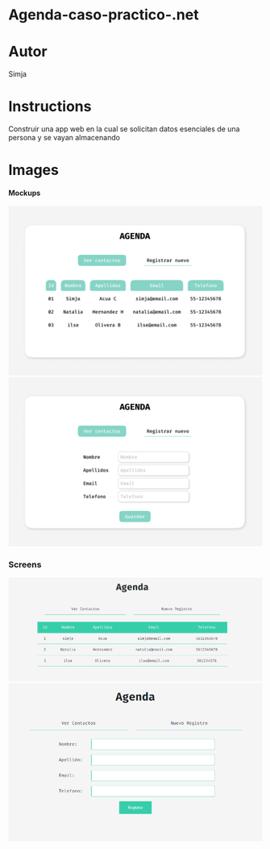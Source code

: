 # Agenda-caso-practico-.net

# Autor
Simja

# Instructions

Construir una app web en la cual se solicitan datos esenciales de una persona y se vayan almacenando

# Images

#### Mockups
![](./img/Todos%20los%20contactos.png)
![](./img/Nuevo%20Contacto.png)

### Screens
![](./img/pantalla%201.png)
![](./img/pantalla%202.png)





